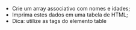 * Crie um array associativo com nomes e idades;
* Imprima estes dados em uma tabela de HTML;
* Dica: utilize as tags do elemento table
